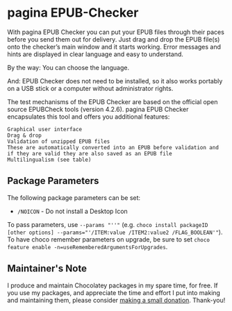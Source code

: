 

# pagina EPUB-Checker

With pagina EPUB Checker you can put your EPUB files through their paces before you send them out for delivery. Just drag and drop the EPUB file(s) onto the checker’s main window and it starts working. Error messages and hints are displayed in clear language and easy to understand.

By the way: You can choose the language.

And: EPUB Checker does not need to be installed, so it also works portably on a USB stick or a computer without administrator rights.

The test mechanisms of the EPUB Checker are based on the official open source EPUBCheck tools (version 4.2.6). pagina EPUB Checker encapsulates this tool and offers you additional features:

    Graphical user interface
    Drag & drop
    Validation of unzipped EPUB files
    These are automatically converted into an EPUB before validation and if they are valid they are also saved as an EPUB file
    Multilingualism (see table)
    
## Package Parameters

The following package parameters can be set:

- `/NOICON` - Do not install a Desktop Icon

To pass parameters, use `--params "''"` (e.g. `choco install packageID [other options] --params="'/ITEM:value /ITEM2:value2 /FLAG_BOOLEAN'"`).
To have choco remember parameters on upgrade, be sure to set `choco feature enable -n=useRememberedArgumentsForUpgrades`.

## Maintainer's Note

I produce and maintain Chocolatey packages in my spare time, for free. If you use my packages, and appreciate the time and effort I put into making and maintaining them, please consider [making a small donation](https://www.buymeacoffee.com/jtcmedia). Thank-you!